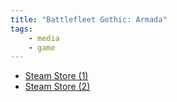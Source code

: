 ```yaml
---
title: "Battlefleet Gothic: Armada"
tags:
    - media
    - game
---
```


 - [Steam Store (1)](https://store.steampowered.com/app/363680/Battlefleet_Gothic_Armada/)
 - [Steam Store (2)](https://store.steampowered.com/app/573100/Battlefleet_Gothic_Armada_2/)